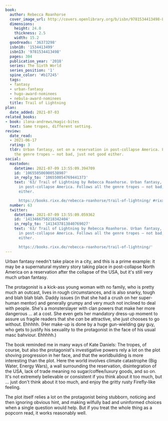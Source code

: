 ```yaml
---
book:
  author: Rebecca Roanhorse
  cover_image_url: http://covers.openlibrary.org/b/isbn/9781534413498-L.jpg
  dimensions:
    height: 24.0
    thickness: 2.5
    width: 15.2
  goodreads: '36373298'
  isbn10: '1534413499'
  isbn13: '9781534413498'
  pages: 304
  publication_year: '2018'
  series: The Sixth World
  series_position: '1'
  spine_color: '#b17245'
  tags:
  - fantasy
  - urban-fantasy
  - hugo-award-nominees
  - nebula-award-nominees
  title: Trail of Lightning
plan:
  date_added: 2021-07-03
related_books:
- book: ilona-andrews/magic-bites
  text: Same tropes, different setting.
review:
  date_read:
  - 2021-06-17
  rating: 3
  tldr: Urban fantasy, set on a reservation in post-collapse America. Follows all
    the genre tropes – not bad, just not good either.
social:
  mastodon:
    datetime: 2021-07-09 13:55:09.394709
    id: '106550506900538907'
    in_reply_to: '106550054769441373'
    text: '63/ Trail of Lightning by Rebecca Roanhorse. Urban fantasy, set on a reservation
      in post-collapse America. Follows all the genre tropes – not bad, just not good
      either.

      https://books.rixx.de/rebecca-roanhorse/trail-of-lightning/ #rixxReads'
  number: 63
  twitter:
    datetime: 2021-07-09 13:55:09.059362
    id: '1413466750218342404'
    in_reply_to: '1413437813840769027'
    text: '63/ Trail of Lightning by Rebecca Roanhorse. Urban fantasy, set on a reservation
      in post-collapse America. Follows all the genre tropes – not bad, just not good
      either.

      https://books.rixx.de/rebecca-roanhorse/trail-of-lightning/'
---
```


Urban fantasy needn't take place in a city, and this is a prime example: it may be a supernatural mystery story taking
place in post-collapse North America on a reservation after the collapse of the USA, but it's still very much urban
fantasy.

The protagonist is a kick-ass young woman with no family, who is pretty much an outcast, lives in rough circumstances,
and is also snarky, tough and blah blah blah. Daddy issues (in that she had a crush on her super-human mentor) and
generally grumpy and very much not inclined to deal with people. She's a monsterslayer with clan powers that make her
more dangerous … at a cost. She even gets her mandatory dress-up moment to assure us fragile readers that she *can* be
attractive, she just chooses to go without. Ehhhhh. (Her make-up is done by a huge gun-wielding gay guy, who gets to
justify his sexuality to the protagonist in the face of his usual masc bahviour. Ehhhhh.)

The book reminded me in many ways of Kate Daniels: The tropes, of course, but also the protagonist's investigative
powers rely a lot on the plot shoving progression in her face, and that the worldbuilding is more interesting than the
plot. Here the world involves climate catastrophe (Big Water, Energy Wars), a wall surrounding the reservation,
disintegration of the USA, lack of trade meaning no sugar/coffee/luxury goods, and so on. It's not extremely believable
or consistent if you think about it too much, but … just don't think about it too much, and enjoy the gritty rusty
Firefly-like feeling.

The plot itself relies a lot on the protagonist being stubborn, noticing and then ignoring obvious hint, and making
wilfully bad and uninformed choices when a single question would help. But if you treat the whole thing as a popcorn
read, it works reasonably well.
